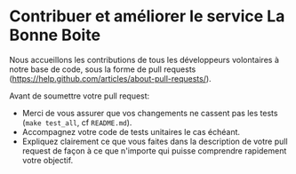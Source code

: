 # Contribuer et améliorer le service La Bonne Boite

Nous accueillons les contributions de tous les développeurs volontaires à notre base de code, sous la forme de pull requests (https://help.github.com/articles/about-pull-requests/).

Avant de soumettre votre pull request:
  * Merci de vous assurer que vos changements ne cassent pas les tests (`make test_all`, cf `README.md`).
  * Accompagnez votre code de tests unitaires le cas échéant.
  * Expliquez clairement ce que vous faites dans la description de votre pull request de façon à ce que n'importe qui puisse comprendre rapidement votre objectif.
